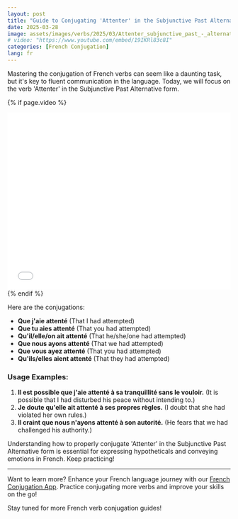 ```yaml
---
layout: post
title: "Guide to Conjugating 'Attenter' in the Subjunctive Past Alternative Form for French Beginners"
date: 2025-03-28
image: assets/images/verbs/2025/03/Attenter_subjunctive_past_-_alternative_form.webp
# video: "https://www.youtube.com/embed/19IKRl83c8I"
categories: [French Conjugation]
lang: fr
---
```


Mastering the conjugation of French verbs can seem like a daunting task, but it's key to fluent communication in the language. Today, we will focus on the verb 'Attenter' in the Subjunctive Past Alternative form. 

<!-- Video Embed Section -->
{% if page.video %}
<div class="video-embed">
  <iframe width="100%" height="400" src="{{ page.video | escape }}" frameborder="0" allowfullscreen></iframe>
</div>
{% endif %}

Here are the conjugations:

- **Que j'aie attenté** (That I had attempted)
- **Que tu aies attenté** (That you had attempted)
- **Qu'il/elle/on ait attenté** (That he/she/one had attempted)
- **Que nous ayons attenté** (That we had attempted)
- **Que vous ayez attenté** (That you had attempted)
- **Qu'ils/elles aient attenté** (That they had attempted)

### Usage Examples:

1. **Il est possible que j'aie attenté à sa tranquillité sans le vouloir.** (It is possible that I had disturbed his peace without intending to.)
2. **Je doute qu'elle ait attenté à ses propres règles.** (I doubt that she had violated her own rules.)
3. **Il craint que nous n'ayons attenté à son autorité.** (He fears that we had challenged his authority.)

Understanding how to properly conjugate 'Attenter' in the Subjunctive Past Alternative form is essential for expressing hypotheticals and conveying emotions in French. Keep practicing!

---

Want to learn more? Enhance your French language journey with our [French Conjugation App]({{site.appStore.url}}). Practice conjugating more verbs and improve your skills on the go!

Stay tuned for more French verb conjugation guides!
